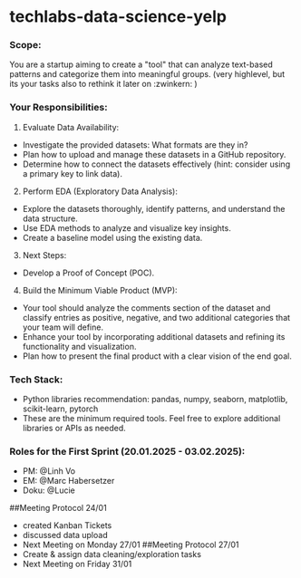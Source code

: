 # techlabs-data-science-yelp
### Scope:
You are a startup aiming to create a "tool" that can analyze text-based patterns and categorize them into meaningful groups. (very highlevel, but its your tasks also to rethink it later on :zwinkern: )
### Your Responsibilities:
1. Evaluate Data Availability:
- Investigate the provided datasets: What formats are they in?
- Plan how to upload and manage these datasets in a GitHub repository.
- Determine how to connect the datasets effectively (hint: consider using a primary key to link data).
2. Perform EDA (Exploratory Data Analysis):
- Explore the datasets thoroughly, identify patterns, and understand the data structure.
- Use EDA methods to analyze and visualize key insights.
- Create a baseline model using the existing data.
3. Next Steps:
- Develop a Proof of Concept (POC).
4. Build the Minimum Viable Product (MVP):
- Your tool should analyze the comments section of the dataset and classify entries as positive, negative, and two additional categories that your team will define.
- Enhance your tool by incorporating additional datasets and refining its functionality and visualization.
- Plan how to present the final product with a clear vision of the end goal.
### Tech Stack:
- Python libraries recommendation: pandas, numpy, seaborn, matplotlib, scikit-learn, pytorch
- These are the minimum required tools. Feel free to explore additional libraries or APIs as needed.

### Roles for the First Sprint (20.01.2025 - 03.02.2025):
- PM: 
@Linh Vo
- EM: 
@Marc Habersetzer
- Doku: 
@Lucie

##Meeting Protocol 24/01
- created Kanban Tickets
- discussed data upload
- Next Meeting on Monday 27/01
##Meeting Protocol 27/01
- Create & assign data cleaning/exploration tasks
- Next Meeting on Friday 31/01
